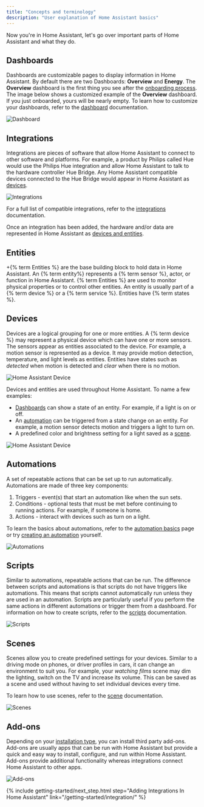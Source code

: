```yaml
---
title: "Concepts and terminology"
description: "User explanation of Home Assistant basics"
---
```

Now you're in Home Assistant, let's go over important parts of Home Assistant and what they do.

## Dashboards

Dashboards are customizable pages to display information in Home Assistant. By default there are two Dashboards: **Overview** and **Energy**. The **Overview** dashboard is the first thing you see after the [onboarding process](/getting-started/onboarding). The image below shows a customized example of the **Overview** dashboard. If you just onboarded, yours will be nearly empty. To learn how to customize your dashboards, refer to the [dashboard](/dashboards) documentation.

![Dashboard](/images/getting-started/lovelace.png)

## Integrations

Integrations are pieces of software that allow Home Assistant to connect to other software and platforms. For example, a product by Philips called Hue would use the Philips Hue integration and allow Home Assistant to talk to the hardware controller Hue Bridge. Any Home Assistant compatible devices connected to the Hue Bridge would appear in Home Assistant as [devices](#devices--entities).

![Integrations](/images/getting-started/integrations-new.png)

For a full list of compatible integrations, refer to the [integrations](/integrations) documentation.

Once an integration has been added, the hardware and/or data are represented in Home Assistant as [devices and entities](#devices--entities).

## Entities

+{% term Entities %} are the base building block to hold data in Home Assistant. An {% term entity%} represents a {% term sensor %}, actor, or function in Home Assistant. {% term Entities %} are used to monitor physical properties or to control other entities. An entity is usually part of a {% term device %} or a {% term service %}. Entities have {% term states %}.

## Devices

Devices are a logical grouping for one or more entities. A {% term device %} may represent a physical device which can have one or more sensors. The sensors appear as entities associated to the device. For example, a motion sensor is represented as a device. It may provide motion detection, temperature, and light levels as entities. Entities have states such as *detected* when motion is detected and *clear* when there is no motion.

![Home Assistant Device](/images/getting-started/home-assistant-device_01.png)

Devices and entities are used throughout Home Assistant. To name a few examples:

- [Dashboards](#dashboards) can show a state of an entity. For example, if a light is on or off.
- An [automation](#automations) can be triggered from a state change on an entity. For example, a motion sensor detects motion and triggers a light to turn on.
- A predefined color and brightness setting for a light saved as a [scene](#scenes).

![Home Assistant Device](/images/getting-started/home-assistant-device_02.png)

## Automations

A set of repeatable actions that can be set up to run automatically. Automations are made of three key components:
1. Triggers - event(s) that start an automation like when the sun sets.
2. Conditions - optional tests that must be met before continuing to running actions. For example, if someone is home.
3. Actions - interact with devices such as turn on a light.

To learn the basics about automations, refer to the [automation basics](/docs/automation/basics/) page or try [creating an automation](/getting-started/automation) yourself.

![Automations](/images/getting-started/automation-editor.png)

## Scripts

Similar to automations, repeatable actions that can be run. The difference between scripts and automations is that scripts do not have triggers like automations. This means that scripts cannot automatically run unless they are used in an automation. Scripts are particularly useful if you perform the same actions in different automations or trigger them from a dashboard. For information on how to create scripts, refer to the [scripts](/integrations/script/) documentation.

![Scripts](/images/getting-started/script_01.png)

## Scenes

Scenes allow you to create predefined settings for your devices. Similar to a driving mode on phones, or driver profiles in cars, it can change an environment to suit you. For example, your *watching films* scene may dim the lighting, switch on the TV and increase its volume. This can be saved as a scene and used without having to set individual devices every time.

To learn how to use scenes, refer to the [scene](/integrations/scene/) documentation.

![Scenes](/images/getting-started/scene_02.png)

## Add-ons

Depending on your [installation type](/installation), you can install third party add-ons. Add-ons are usually apps that can be run with Home Assistant but provide a quick and easy way to install, configure, and run within Home Assistant. Add-ons provide additional functionality whereas integrations connect Home Assistant to other apps.

![Add-ons](/images/getting-started/add-ons.png)

{% include getting-started/next_step.html step="Adding Integrations In Home Assistant" link="/getting-started/integration/" %}
